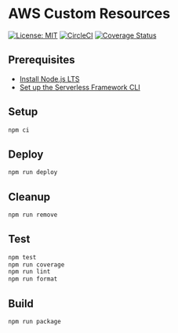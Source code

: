 # AWS Custom Resources

[![License: MIT](https://img.shields.io/badge/License-MIT-yellow.svg)](https://opensource.org/licenses/MIT)
[![CircleCI](https://circleci.com/gh/erezrokah/aws-custom-resources.svg?style=svg)](https://circleci.com/gh/erezrokah/aws-custom-resources)
[![Coverage Status](https://coveralls.io/repos/github/erezrokah/aws-custom-resources/badge.svg?branch=master)](https://coveralls.io/github/erezrokah/aws-custom-resources?branch=master)

## Prerequisites

- [Install Node.js LTS](https://nodejs.org/en/)
- [Set up the Serverless Framework CLI](https://www.serverless.com/framework/docs/getting-started)

## Setup

```bash
npm ci
```

## Deploy

```bash
npm run deploy
```

## Cleanup

```bash
npm run remove
```

## Test

```bash
npm test
npm run coverage
npm run lint
npm run format
```

## Build

```bash
npm run package
```
